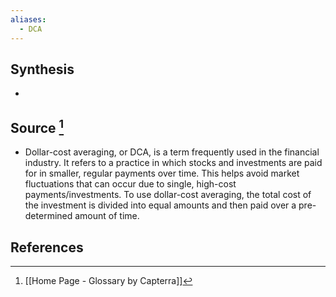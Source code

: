 ```yaml
---
aliases:
  - DCA
---
```

## Synthesis
- 
## Source [^1]
- Dollar-cost averaging, or DCA, is a term frequently used in the financial industry. It refers to a practice in which stocks and investments are paid for in smaller, regular payments over time. This helps avoid market fluctuations that can occur due to single, high-cost payments/investments. To use dollar-cost averaging, the total cost of the investment is divided into equal amounts and then paid over a pre-determined amount of time.
## References

[^1]: [[Home Page - Glossary by Capterra]]